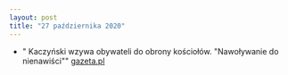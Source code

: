 ```yaml
---
layout: post
title: "27 października 2020"
---
```


- " Kaczyński wzywa obywateli do obrony kościołów. "Nawoływanie do nienawiści""
  [gazeta.pl](https://wiadomosci.gazeta.pl/wiadomosci/7,114884,26445978,kaczynski-wzywa-obywateli-do-obrony-kosciolow-podzeganie-do.html)
